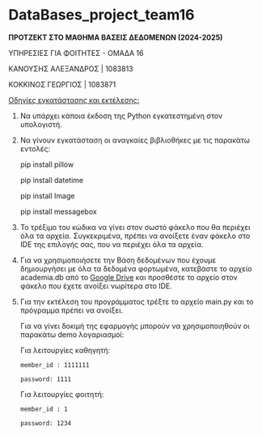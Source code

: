 # DataBases_project_team16

**ΠΡΟΤΖΕΚΤ ΣΤΟ ΜΑΘΗΜΑ ΒΑΣΕΙΣ ΔΕΔΟΜΕΝΩΝ (2024-2025)**

ΥΠΗΡΕΣΙΕΣ ΓΙΑ ΦΟΙΤΗΤΕΣ - ΟΜΑΔΑ 16

ΚΑΝΟΥΣΗΣ ΑΛΕΞΑΝΔΡΟΣ | 1083813

ΚΟΚΚΙΝΟΣ ΓΕΩΡΓΙΟΣ | 1083871

<ins>Οδηγίες εγκατάστασης και εκτέλεσης:</ins> 

1.	Να υπάρχει κάποια έκδοση της Python εγκατεστημένη στον υπολογιστή.

2.	Να γίνουν εγκατάσταση οι αναγκαίες βιβλιοθήκες με τις παρακάτω εντολές:

	pip install pillow

	pip install datetime

	pip install Image

	pip install messagebox

3.	To τρέξιμο του κώδικα να γίνει στον σωστό φάκελο που θα περιέχει όλα τα αρχεία. Συγκεκριμένα, πρέπει να ανοίξετε έναν φάκελο στο IDE της επιλογής σας, που να περιέχει όλα τα αρχεία.

4.	Για να χρησιμοποιήσετε την Βάση δεδομένων που έχουμε δημιουργήσει με όλα τα δεδομένα φορτωμένα, κατεβάστε το αρχείο academia.db από το [Google Drive](https://drive.google.com/drive/folders/14t3iYWmINEeDy4GtP4KpzJpK8wQP6uKD?usp=drive_link) και προσθέστε το αρχείο στον φάκελο που έχετε ανοίξει νωρίτερα στο IDE. 

5.	Για την εκτέλεση του προγράμματος τρέξτε το αρχείο main.py και το πρόγραμμα πρέπει να ανοίξει.
   
	Για να γίνει δοκιμή της εφαρμογής μπορούν να χρησιμοποιηθούν οι παρακάτω demo λογαριασμοί:

	Για λειτουργίες καθηγητή:

		member_id : 1111111

		password: 1111

	Για λειτουργίες φοιτητή:

		member_id : 1

		password: 1234
	    
